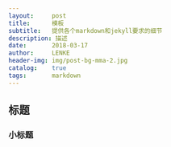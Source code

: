 ```yaml
---
layout:     post
title:      模板
subtitle:   提供各个markdown和jekyll要求的细节
description: 描述
date:       2018-03-17
author:     LENKE
header-img: img/post-bg-mma-2.jpg
catalog:    true
tags:       markdown
---
```



## 标题

### 小标题
